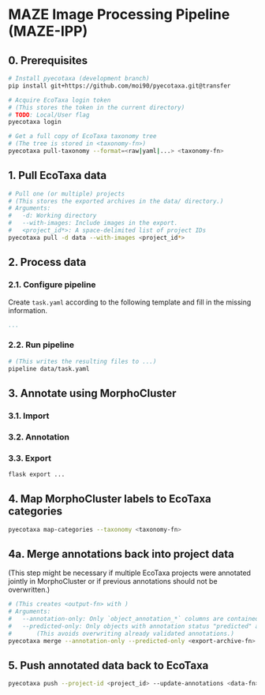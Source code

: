 # MAZE Image Processing Pipeline (MAZE-IPP)

## 0. Prerequisites

```sh
# Install pyecotaxa (development branch)
pip install git+https://github.com/moi90/pyecotaxa.git@transfer

# Acquire EcoTaxa login token
# (This stores the token in the current directory)
# TODO: Local/User flag
pyecotaxa login

# Get a full copy of EcoTaxa taxonomy tree
# (The tree is stored in <taxonomy-fn>)
pyecotaxa pull-taxonomy --format=<raw|yaml|...> <taxonomy-fn>
```

## 1. Pull EcoTaxa data

```sh
# Pull one (or multiple) projects
# (This stores the exported archives in the data/ directory.)
# Arguments:
#	-d: Working directory
#	--with-images: Include images in the export.
#	<project_id*>: A space-delimited list of project IDs
pyecotaxa pull -d data --with-images <project_id*>
```

## 2. Process data

### 2.1. Configure pipeline

Create `task.yaml` according to the following template and fill in the missing information.

```yaml
...
```

### 2.2. Run pipeline

```sh
# (This writes the resulting files to ...)
pipeline data/task.yaml
```

## 3. Annotate using MorphoCluster

### 3.1. Import

### 3.2. Annotation

### 3.3. Export

```sh
flask export ...
```

## 4. Map MorphoCluster labels to EcoTaxa categories

```sh
pyecotaxa map-categories --taxonomy <taxonomy-fn>
```

## 4a. Merge annotations back into project data

(This step might be necessary if multiple EcoTaxa projects were annotated jointly in MorphoCluster or if previous annotations should not be overwritten.)

```sh
# (This creates <output-fn> with )
# Arguments:
#	--annotation-only: Only `object_annotation_*` columns are contained in the output.
# 	--predicted-only: Only objects with annotation status "predicted" are contained in the output.
#		(This avoids overwriting already validated annotations.)
pyecotaxa merge --annotation-only --predicted-only <export-archive-fn> annotations.tsv <output-fn>
```

## 5. Push annotated data back to EcoTaxa

```sh
pyecotaxa push --project-id <project_id> --update-annotations <data-fn>
```


